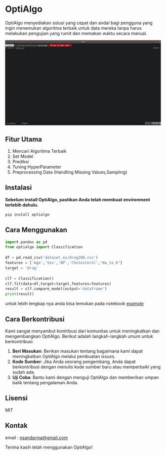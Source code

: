 # OptiAlgo
OptiAlgo menyediakan solusi yang cepat dan andal bagi pengguna yang ingin menemukan algoritma terbaik untuk data mereka tanpa harus melakukan pengujian yang rumit dan memakan waktu secara manual.

![image](images/demo.gif)

## Fitur Utama
1. Mencari Algoritma Terbaik
2. Set Model
3. Prediksi
4. Tuning HyperParameter
5. Preprocessing Data (Handling Missing Values,Sampling)

## Instalasi

**Sebelum install OptiAlgo, pastikan Anda telah membuat environment terlebih dahulu.**

```bash
pip install optialgo
```

## Cara Menggunakan
```py
import pandas as pd
from optialgo import Classification

df = pd.read_csv('dataset_ex/drug200.csv')
features = ['Age','Sex','BP','Cholesterol',"Na_to_K"]
target = 'Drug'

clf = Classification()
clf.fit(data=df,target=target,features=features)
result = clf.compare_model(output='dataframe')
print(result)
```
untuk lebih lengkap nya anda bisa temukan pada notebook [example](https://github.com/nsandarma/OptiAlgo/blob/master/example.ipynb)


## Cara Berkontribusi
Kami sangat menyambut kontribusi dari komunitas untuk meningkatkan dan mengembangkan OptiAlgo. Berikut adalah langkah-langkah umum untuk berkontribusi:

1. **Beri Masukan**: Berikan masukan tentang bagaimana kami dapat meningkatkan OptiAlgo melalui pembuatan *issues*.
2. **Kode Sumber**: Jika Anda seorang pengembang, Anda dapat berkontribusi dengan menulis kode sumber baru atau memperbaiki yang sudah ada.
3. **Uji Coba**: Bantu kami dengan menguji OptiAlgo dan memberikan umpan balik tentang pengalaman Anda.

## Lisensi

MIT

## Kontak

email : nsandarma@gmail.com

Terima kasih telah menggunakan OptiAlgo!

